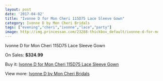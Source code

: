 ```yaml
---
layout: post
date: '2017-04-02'
title: "Ivonne D for Mon Cheri 115D75 Lace Sleeve Gown"
category: Ivonne D by Mon Cheri Bridals
tags: ["evening","cheri","ivonne","lace","party"]
image: http://img.princessan.com/23288-thickbox_default/ivonne-d-for-mon-cheri-115d75-lace-sleeve-gown.jpg
---
```

Ivonne D for Mon Cheri 115D75 Lace Sleeve Gown

On Sales: **$324.99**
<a href="https://www.princessan.com/en/10556-ivonne-d-for-mon-cheri-115d75-lace-sleeve-gown.html"><amp-img layout="responsive" width="600" height="600" src="//img.princessan.com/23288-thickbox_default/ivonne-d-for-mon-cheri-115d75-lace-sleeve-gown.jpg" alt="Ivonne D for Mon Cheri 115D75 Lace Sleeve Gown 0" /></a>
<a href="https://www.princessan.com/en/10556-ivonne-d-for-mon-cheri-115d75-lace-sleeve-gown.html"><amp-img layout="responsive" width="600" height="600" src="//img.princessan.com/23289-thickbox_default/ivonne-d-for-mon-cheri-115d75-lace-sleeve-gown.jpg" alt="Ivonne D for Mon Cheri 115D75 Lace Sleeve Gown 1" /></a>

Buy it: [Ivonne D for Mon Cheri 115D75 Lace Sleeve Gown](https://www.princessan.com/en/10556-ivonne-d-for-mon-cheri-115d75-lace-sleeve-gown.html "Ivonne D for Mon Cheri 115D75 Lace Sleeve Gown")

View more: [Ivonne D by Mon Cheri Bridals](https://www.princessan.com/en/81- "Ivonne D by Mon Cheri Bridals")